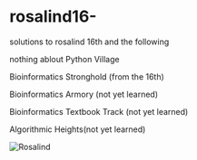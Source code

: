 # rosalind16-
solutions to rosalind 16th and the following

nothing ablout Python Village

Bioinformatics Stronghold (from the 16th)

Bioinformatics Armory (not yet learned)

Bioinformatics Textbook Track (not yet learned)

Algorithmic Heights(not yet learned)

![Rosalind](http://osnq2ssd7.bkt.clouddn.com/%E6%97%A0%E6%A0%87%E9%A2%98.png)